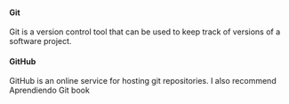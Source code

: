 #### Git

Git is a version control tool that can be used to keep track of versions of a software project.

#### GitHub

GitHub is an online service for hosting git repositories.
I also recommend Aprendiendo Git book

      
      
      
